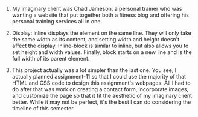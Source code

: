 1. My imaginary client was Chad Jameson, a personal trainer who was wanting a website that put together both a fitness blog and offering his personal training services all in one.

2. Display: inline displays the element on the same line. They will only take the same width as its content, and setting width and height doesn't affect the display. Inline-block is similar to inline, but also allows you to set height and width values. Finally, block starts on a new line and is the full width of its parent element.

3. This project actually was a lot simpler than the last one. You see, I actually planned assignment-11 so that I could use the majority of that HTML and CSS code to design this assignment's webpages. All I had to do after that was work on creating a contact form, incorporate images, and customize the page so that it fit the aesthetic of my imaginary client better. While it may not be perfect, it's the best I can do considering the timeline of this semester.
